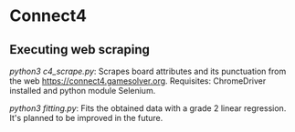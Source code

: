 # Connect4

## Executing web scraping
*python3 c4_scrape.py*: Scrapes board attributes and its punctuation from the web https://connect4.gamesolver.org. Requisites: ChromeDriver installed and python module Selenium.

*python3 fitting.py*: Fits the obtained data with a grade 2 linear regression. It's planned to be improved in the future.
